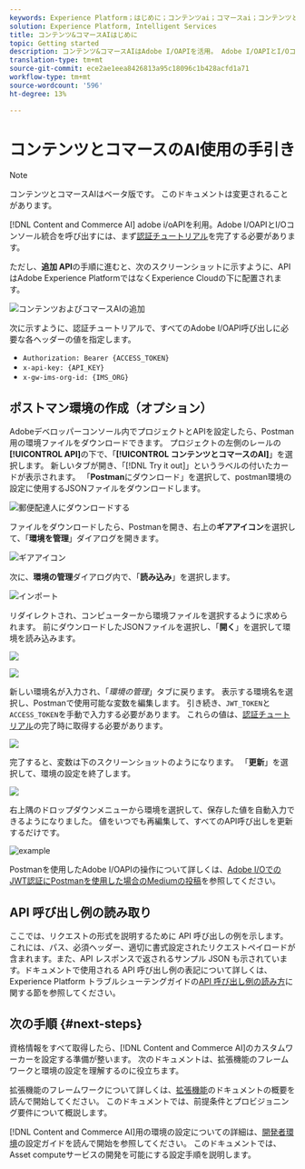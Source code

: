 ```yaml
---
keywords: Experience Platform；はじめに；コンテンツai；コマースai；コンテンツとコマースai
solution: Experience Platform, Intelligent Services
title: コンテンツ&コマースAIはじめに
topic: Getting started
description: コンテンツ&コマースAIはAdobe I/OAPIを活用。 Adobe I/OAPIとI/Oコンソール統合を呼び出すには、まず認証のチュートリアルを完了する必要があります。
translation-type: tm+mt
source-git-commit: ece2ae1eea8426813a95c18096c1b428acfd1a71
workflow-type: tm+mt
source-wordcount: '596'
ht-degree: 13%

---
```



# コンテンツとコマースのAI使用の手引き

>[!NOTE]
>
>コンテンツとコマースAIはベータ版です。 このドキュメントは変更されることがあります。

[!DNL Content and Commerce AI] adobe i/oAPIを利用。Adobe I/OAPIとI/Oコンソール統合を呼び出すには、まず[認証チュートリアル](https://www.adobe.com/go/platform-api-authentication-en)を完了する必要があります。

ただし、**追加 API**&#x200B;の手順に進むと、次のスクリーンショットに示すように、APIはAdobe Experience PlatformではなくExperience Cloudの下に配置されます。

![コンテンツおよびコマースAIの追加](./images/add-api.png)

次に示すように、認証チュートリアルで、すべてのAdobe I/OAPI呼び出しに必要な各ヘッダーの値を指定します。

- `Authorization: Bearer {ACCESS_TOKEN}`
- `x-api-key: {API_KEY}`
- `x-gw-ims-org-id: {IMS_ORG}`

## ポストマン環境の作成（オプション）

Adobeデベロッパーコンソール内でプロジェクトとAPIを設定したら、Postman用の環境ファイルをダウンロードできます。 プロジェクトの左側のレールの&#x200B;**[!UICONTROL API]**&#x200B;の下で、「**[!UICONTROL コンテンツとコマースのAI]**」を選択します。 新しいタブが開き、「[!DNL Try it out]」というラベルの付いたカードが表示されます。 「**Postman**&#x200B;にダウンロード」を選択して、postman環境の設定に使用するJSONファイルをダウンロードします。

![郵便配達人にダウンロードする](./images/add-to-postman.png)

ファイルをダウンロードしたら、Postmanを開き、右上の&#x200B;**ギアアイコン**&#x200B;を選択して、「**環境を管理**」ダイアログを開きます。

![ギアアイコン](./images/select-gear-icon.png)

次に、**環境の管理**&#x200B;ダイアログ内で、「**読み込み**」を選択します。

![インポート](./images/import.png)

リダイレクトされ、コンピューターから環境ファイルを選択するように求められます。 前にダウンロードしたJSONファイルを選択し、「**開く**」を選択して環境を読み込みます。

![](./images/choose-your-file.png)

![](./images/click-open.png)

新しい環境名が入力され、「*環境の管理*」タブに戻ります。 表示する環境名を選択し、Postmanで使用可能な変数を編集します。 引き続き、`JWT_TOKEN`と`ACCESS_TOKEN`を手動で入力する必要があります。 これらの値は、[認証チュートリアル](https://www.adobe.com/go/platform-api-authentication-en)の完了時に取得する必要があります。

![](./images/re-direct.png)

完了すると、変数は下のスクリーンショットのようになります。 「**更新**」を選択して、環境の設定を終了します。

![](./images/final-environment.png)

右上隅のドロップダウンメニューから環境を選択して、保存した値を自動入力できるようになりました。 値をいつでも再編集して、すべてのAPI呼び出しを更新するだけです。

![example](./images/select-environment.png)

Postmanを使用したAdobe I/OAPIの操作について詳しくは、[Adobe I/OでのJWT認証にPostmanを使用した場合のMediumの投稿](https://medium.com/adobetech/using-postman-for-jwt-authentication-on-adobe-i-o-7573428ffe7f)を参照してください。

## API 呼び出し例の読み取り

ここでは、リクエストの形式を説明するために API 呼び出しの例を示します。これには、パス、必須ヘッダー、適切に書式設定されたリクエストペイロードが含まれます。また、API レスポンスで返されるサンプル JSON も示されています。ドキュメントで使用される API 呼び出し例の表記について詳しくは、Experience Platform トラブルシューテングガイドの[API 呼び出し例の読み方](../../landing/troubleshooting.md)に関する節を参照してください。

## 次の手順 {#next-steps}

資格情報をすべて取得したら、[!DNL Content and Commerce AI]のカスタムワーカーを設定する準備が整います。 次のドキュメントは、拡張機能のフレームワークと環境の設定を理解するのに役立ちます。

拡張機能のフレームワークについて詳しくは、[拡張機能](https://docs.adobe.com/content/help/ja-JP/asset-compute/using/extend/understand-extensibility.html)のドキュメントの概要を読んで開始してください。 このドキュメントでは、前提条件とプロビジョニング要件について概説します。

[!DNL Content and Commerce AI]用の環境の設定についての詳細は、[開発者環境](https://docs.adobe.com/content/help/en/asset-compute/using/extend/setup-environment.html)の設定ガイドを読んで開始を参照してください。 このドキュメントでは、Asset computeサービスの開発を可能にする設定手順を説明します。
